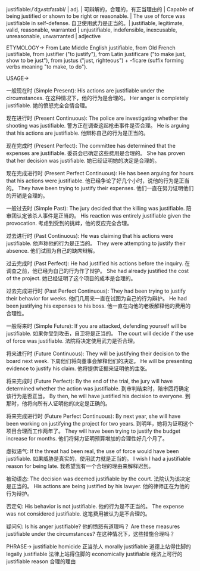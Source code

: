 justifiable:/ˈdʒʌstɪfaɪəbl/ | adj. | 可辩解的，合理的，有正当理由的 | Capable of being justified or shown to be right or reasonable. |  The use of force was justifiable in self-defense.  自卫使用武力是正当的。| justifiable, legitimate, valid, reasonable, warranted | unjustifiable, indefensible, inexcusable, unreasonable, unwarranted | adjective

ETYMOLOGY->
From Late Middle English justifiable, from Old French justifiable, from justifier  ("to justify"), from Latin justificare ("to make just, show to be just"), from justus ("just, righteous") + -ficare (suffix forming verbs meaning "to make, to do").

USAGE->

一般现在时 (Simple Present):
His actions are justifiable under the circumstances. 在这种情况下，他的行为是合理的。
Her anger is completely justifiable. 她的愤怒完全合情合理。


现在进行时 (Present Continuous):
The police are investigating whether the shooting was justifiable. 警方正在调查这起枪击事件是否合理。
He is arguing that his actions are justifiable. 他辩称自己的行为是正当的。


现在完成时 (Present Perfect):
The committee has determined that the expenses are justifiable. 委员会已确定这些费用是合理的。
She has proven that her decision was justifiable. 她已经证明她的决定是合理的。


现在完成进行时 (Present Perfect Continuous):
He has been arguing for hours that his actions were justifiable. 他已经争论了好几个小时，说他的行为是正当的。
They have been trying to justify their expenses. 他们一直在努力证明他们的开销是合理的。


一般过去时 (Simple Past):
The jury decided that the killing was justifiable. 陪审团认定该杀人事件是正当的。
His reaction was entirely justifiable given the provocation. 考虑到受到的挑衅，他的反应完全合理。


过去进行时 (Past Continuous):
He was claiming that his actions were justifiable. 他声称他的行为是正当的。
They were attempting to justify their absence. 他们试图为自己的缺席辩解。


过去完成时 (Past Perfect):
He had justified his actions before the inquiry. 在调查之前，他已经为自己的行为作了辩护。
She had already justified the cost of the project. 她已经证明了这个项目的成本是合理的。


过去完成进行时 (Past Perfect Continuous):
They had been trying to justify their behavior for weeks. 他们几周来一直在试图为自己的行为辩护。
He had been justifying his expenses to his boss. 他一直在向他的老板解释他的费用的合理性。



一般将来时 (Simple Future):
If you are attacked, defending yourself will be justifiable. 如果你受到攻击，自卫将是正当的。
The court will decide if the use of force was justifiable. 法院将决定使用武力是否合理。


将来进行时 (Future Continuous):
They will be justifying their decision to the board next week. 下周他们将向董事会解释他们的决定。
He will be presenting evidence to justify his claim. 他将提供证据来证明他的主张。


将来完成时 (Future Perfect):
By the end of the trial, the jury will have determined whether the action was justifiable. 到审判结束时，陪审团将确定该行为是否正当。
By then, he will have justified his decision to everyone. 到那时，他将向所有人证明他的决定是正确的。


将来完成进行时 (Future Perfect Continuous):
By next year, she will have been working on justifying the project for two years. 到明年，她将为证明这个项目合理而工作两年了。
They will have been trying to justify the budget increase for months. 他们将努力证明预算增加的合理性好几个月了。


虚拟语气:
If the threat had been real, the use of force would have been justifiable. 如果威胁是真实的，使用武力就是正当的。
I wish I had a justifiable reason for being late. 我希望我有一个合理的理由来解释迟到。


被动语态:
The decision was deemed justifiable by the court. 法院认为该决定是正当的。
His actions are being justified by his lawyer. 他的律师正在为他的行为辩护。


否定句:
His behavior is not justifiable. 他的行为是不正当的。
The expense was not considered justifiable. 这笔费用被认为是不合理的。


疑问句:
Is his anger justifiable? 他的愤怒有道理吗？
Are these measures justifiable under the circumstances? 在这种情况下，这些措施合理吗？



PHRASE->
justifiable homicide 正当杀人
morally justifiable 道德上站得住脚的
legally justifiable 法律上站得住脚的
economically justifiable 经济上可行的
justifiable reason 合理的理由

